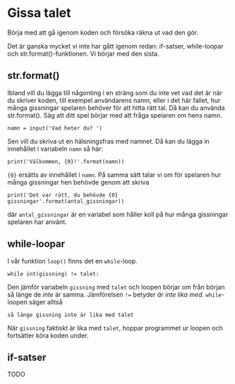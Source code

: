 # Gissa talet

Börja med att gå igenom koden och försöka räkna ut vad den gör.

Det är ganska mycket vi inte har gått igenom redan: if-satser, while-loopar och str.format()-funktionen. Vi börjar med den sista.

## str.format()
Ibland vill du lägga till någonting i en sträng som du inte vet vad det är när du skriver koden, till exempel användarens namn, eller i det här fallet, hur många gissningar spelaren behöver för att hitta rätt tal. Då kan du använda str.format().
Säg att ditt spel börjar med att fråga spelaren om hens namn.

`namn = input('Vad heter du? ')`

Sen vill du skriva ut en hälsningsfras med namnet. Då kan du lägga in innehållet i variabeln `namn` så här:

`print('Välkommen, {0}!'.format(namn))`

`{0}` ersätts av innehållet i `namn`.
På samma sätt talar vi om för spelaren hur många gissningar hen behövde genom att skriva

`print('Det var rätt, du behövde {0} gissningar'.format(antal_gissningar))`

där `antal_gissningar` är en variabel som håller koll på hur många gissningar spelaren har använt.

## while-loopar
I vår funktion `loop()` finns det en `while`-loop.

`while int(gissning) != talet:`

Den jämför variabeln `gissning` med `talet` och loopen börjar om från början så länge de *inte* är samma. Jämförelsen `!=` betyder *är inte lika med*. `while`-loopen säger alltså

`så länge gissning inte är lika med talet`

När `gissning` faktiskt är lika med `talet`, hoppar programmet ur loopen och fortsätter köra koden under.

## if-satser
TODO